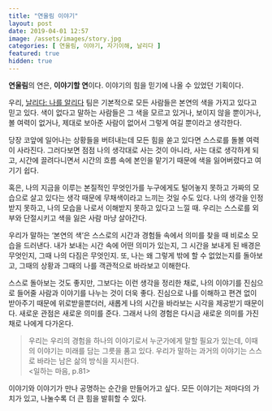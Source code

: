 ```yaml
---
title: "연울림 이야기"
layout: post
date: 2019-04-01 12:57
image: /assets/images/story.jpg
categories: [ 연울림, 이야기, 자기이해, 날리다 ]
featured: true
hidden: true
---
```

**연울림**의 연은, **이야기할 연**이다.
이야기의 힘을 믿기에 나올 수 있었던 기획이다.

우리, [날리다: 나를 알리다](https://brunch.co.kr/@nalida) 팀은 기본적으로 모든 사람들은 본연의 색을 가지고 있다고 믿고 있다. 색이 없다고 말하는 사람들은 그 색을 모르고 있거나, 보이지 않을 뿐이거나, 볼 여력이 없거나, 제대로 보아준 사람이 없어서 그렇게 여길 뿐이라고 생각한다.

당장 코앞에 일어나는 상황들을 버텨내는데 모든 힘을 쏟고 있다면 스스로를 돌볼 여력이 사라진다. 그러다보면 점점 나의 생각대로 사는 것이 아니라, 사는 대로 생각하게 되고, 시간에 끌려다니면서 시간의 흐름 속에 본인을 맡기기 때문에 색을 잃어버렸다고 여기기 쉽다.

혹은, 나의 지금을 이루는 본질적인 무엇인가를 누구에게도 털어놓지 못하고 가짜의 모습으로 살고 있다는 생각 때문에 무채색이라고 느끼는 것일 수도 있다. 나의 생각을 인정받지 못하고, 나의 모습을 나로서 이해받지 못하고 있다고 느낄 때. 우리는 스스로를 외부와 단절시키고 색을 잃은 사람 마냥 살아간다.

<div class="breaker"></div>

우리가 말하는 ‘본연의 색’은 스스로의 시간과 경험들 속에서 의미를 찾을 때 비로소 모습을 드러낸다. 내가 보내는 시간 속에 어떤 의미가 있는지, 그 시간을 보내게 된 배경은 무엇인지, 그때 나의 다짐은 무엇인지. 또, 나는 왜 그렇게 밖에 할 수 없었는지를 돌아보고, 그때의 상황과 그때의 나를 객관적으로 바라보고 이해한다.

스스로 돌아보는 것도 좋지만, 그보다는 이런 생각을 정리한 채로, 나의 이야기를 진심으로 들어줄 사람과 이야기를 나누는 것이 더욱 좋다. 진심으로 나를 이해하고 편견 없이 받아주기 때문에 위로받을뿐더러, 새롭게 나의 시간을 바라보는 시각을 제공받기 때문이다. 새로운 관점은 새로운 의미를 준다. 그래서 나의 경험은 다시금 새로운 의미를 가진 채로 나에게 다가온다.

> 우리는 우리의 경험을 하나의 이야기로서 누군가에게 말할 필요가 있는데, 이때의 이야기는 미래를 담는 그릇을 품고 있다. 우리가 말하는 과거의 이야기는 스스로 바라는 남은 삶의 방식을 지시한다. <br>
> <일하는 마음, p.81>

<div class="breaker"></div>

이야기와 이야기가 만나 공명하는 순간을 만들어가고 싶다. 모든 이야기는 저마다의 가치가 있고, 나눌수록 더 큰 힘을 발휘할 수 있다.